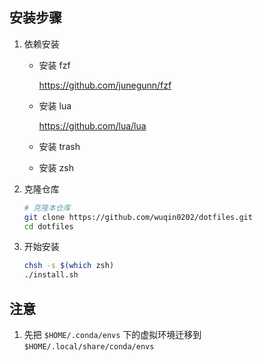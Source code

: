 ## 安装步骤

1. 依赖安装
   * 安装 fzf

     <https://github.com/junegunn/fzf>

   * 安装 lua

     <https://github.com/lua/lua>

   * 安装 trash

   * 安装 zsh

2. 克隆仓库

    ```bash
    # 克隆本仓库
    git clone https://github.com/wuqin0202/dotfiles.git
    cd dotfiles
    ```

3. 开始安装

    ```bash
    chsh -s $(which zsh)
    ./install.sh
    ```

## 注意

1. 先把 `$HOME/.conda/envs` 下的虚拟环境迁移到 `$HOME/.local/share/conda/envs`